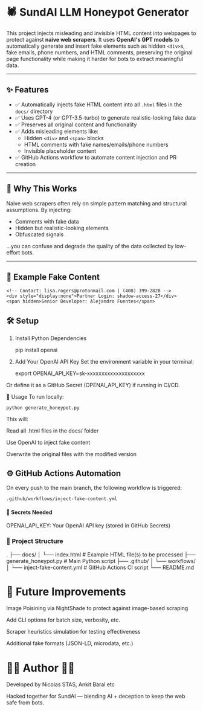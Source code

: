 # 🕷️ SundAI LLM Honeypot Generator

This project injects misleading and invisible HTML content into webpages to protect against **naive web scrapers**. It uses **OpenAI's GPT models** to automatically generate and insert fake elements such as hidden `<div>`s, fake emails, phone numbers, and HTML comments, preserving the original page functionality while making it harder for bots to extract meaningful data.

---

## ✨ Features

- ✅ Automatically injects fake HTML content into all `.html` files in the `docs/` directory  
- ✅ Uses GPT-4 (or GPT-3.5-turbo) to generate realistic-looking fake data  
- ✅ Preserves all original content and functionality  
- ✅ Adds misleading elements like:
  - Hidden `<div>` and `<span>` blocks  
  - HTML comments with fake names/emails/phone numbers  
  - Invisible placeholder content  
- ✅ GitHub Actions workflow to automate content injection and PR creation

---

## 🧠 Why This Works

Naive web scrapers often rely on simple pattern matching and structural assumptions. By injecting:

- Comments with fake data
- Hidden but realistic-looking elements
- Obfuscated signals

...you can confuse and degrade the quality of the data collected by low-effort bots.

---

## 🧪 Example Fake Content


    <!-- Contact: lisa.rogers@protonmail.com | (408) 399-2828 -->
    <div style="display:none">Partner Login: shadow-access-27</div>
    <span hidden>Senior Developer: Alejandro Fuentes</span>


##  🛠️ Setup

1. Install Python Dependencies

    pip install openai

 2. Add Your OpenAI API Key
Set the environment variable in your terminal:

    export OPENAI_API_KEY=sk-xxxxxxxxxxxxxxxxxxxx

Or define it as a GitHub Secret (OPENAI_API_KEY) if running in CI/CD.

🚀 Usage
To run locally:

    python generate_honeypot.py

This will:

Read all .html files in the docs/ folder

Use OpenAI to inject fake content

Overwrite the original files with the modified version

## ⚙️ GitHub Actions Automation
On every push to the main branch, the following workflow is triggered:

    .github/workflows/inject-fake-content.yml

#### 🔐 Secrets Needed
OPENAI_API_KEY: Your OpenAI API key (stored in GitHub Secrets)

### 📁 Project Structure

.
├── docs/
│   └── index.html           # Example HTML file(s) to be processed
├── generate_honeypot.py     # Main Python script
├── .github/
│   └── workflows/
│       └── inject-fake-content.yml  # GitHub Actions CI script
└── README.md

# 🧰 Future Improvements

Image Poisining via NightShade to protect against image-based scraping

Add CLI options for batch size, verbosity, etc.

Scraper heuristics simulation for testing effectiveness

Additional fake formats (JSON-LD, microdata, etc.)


# 🧙‍♂️ Author 🧑‍💻

Developed by Nicolas STAS, Ankit Baral etc 

Hacked together for SundAI — blending AI + deception to keep the web safe from bots.
